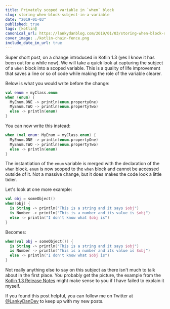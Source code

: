 ```yaml
---
title: Privately scoped variable in `when` block
slug: storing-when-block-subject-in-a-variable
date: "2019-01-03"
published: true
tags: [kotlin]
canonical_url: https://lankydanblog.com/2019/01/03/storing-when-block-subject-in-a-variable/
cover_image: ./kotlin-chain-fence.png
include_date_in_url: true
---
```


Super short post, on a change introduced in Kotlin 1.3 (yes I know it has been out for a while now). We will take a quick look at capturing the subject of a `when` block into a scoped variable. This is a quality of life improvement that saves a line or so of code while making the role of the variable clearer.

Below is what you would write before the change:

```kotlin
val enum = myClass.enum
when (enum) {
  MyEnum.ONE -> println(enum.propertyOne)
  MyEnum.TWO -> println(enum.propertyTwo)
  else -> println(enum)
}
```

You can now write this instead:

```kotlin
when (val enum: MyEnum = myClass.enum) {
  MyEnum.ONE -> println(enum.propertyOne)
  MyEnum.TWO -> println(enum.propertyTwo)
  else -> println(enum)
}
```

The instantiation of the `enum` variable is merged with the declaration of the `when` block. `enum` is now scoped to the `when` block and cannot be accessed outside of it. Not a massive change, but it does makes the code look a little tidier.

Let's look at one more example:

```kotlin
val obj = someObject()
when(obj) {
  is String -> println("This is a string and it says $obj")
  is Number -> println("This is a number and its value is $obj")
  else -> println("I don't know what $obj is")
}
```

Becomes:

```kotlin
when(val obj = someObject()) {
  is String -> println("This is a string and it says $obj")
  is Number -> println("This is a number and its value is $obj")
  else -> println("I don't know what $obj is")
}
```

Not really anything else to say on this subject as there isn't much to talk about in the first place. You probably get the picture, the example from the [Kotlin 1.3 Release Notes](https://kotlinlang.org/docs/reference/whatsnew13.html#capturing-when-subject-in-a-variable") might make sense to you if I have failed to explain it myself.

If you found this post helpful, you can follow me on Twitter at [@LankyDanDev](https://twitter.com/LankyDanDev) to keep up with my new posts.
